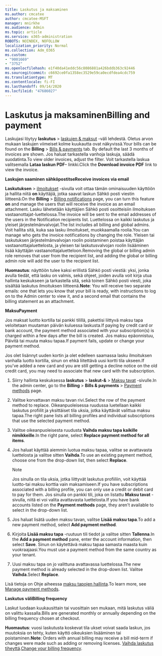 ```yaml
---
title: Laskutus ja maksaminen
ms.author: cmcatee
author: cmcatee-MSFT
manager: mnirkhe
ms.audience: Admin
ms.topic: article
ms.service: o365-administration
ROBOTS: NOINDEX, NOFOLLOW
localization_priority: Normal
ms.collection: Adm_O365
ms.custom:
- "9001669"
- "3752"
ms.openlocfilehash: e1f40da41eddc56c8086881a426bddb363c92446
ms.sourcegitcommit: c6692ce0fa1358ec3529e59ca0ecdfdea4cdc759
ms.translationtype: MT
ms.contentlocale: fi-FI
ms.lasthandoff: 09/14/2020
ms.locfileid: "47686027"
---
```

# <a name="billing-and-payment"></a><span data-ttu-id="3e9a8-102">Laskutus ja maksaminen</span><span class="sxs-lookup"><span data-stu-id="3e9a8-102">Billing and payment</span></span>

<span data-ttu-id="3e9a8-103">Laskujasi löytyy **laskutus**  >  [laskujen & maksut](https://go.microsoft.com/fwlink/p/?linkid=848039) -väli lehdestä.  Oletus arvon mukaan laskujen viimeiset kolme kuukautta ovat näkyvissä.</span><span class="sxs-lookup"><span data-stu-id="3e9a8-103">Your bills can be found on the **Billing** > [Bills & payments](https://go.microsoft.com/fwlink/p/?linkid=848039) tab.  By default the last 3 months of invoices are shown.</span></span>  <span data-ttu-id="3e9a8-104">Jos haluat tarkastella vanhoja laskuja, säädä suodatinta.</span><span class="sxs-lookup"><span data-stu-id="3e9a8-104">To view older invoices, adjust the filter.</span></span>  <span data-ttu-id="3e9a8-105">Voit tarkastella laskua valitsemalla **Lataa laskun PDF-** linkki.</span><span class="sxs-lookup"><span data-stu-id="3e9a8-105">Click the **Download invoice PDF** link to view the invoice.</span></span>

<span data-ttu-id="3e9a8-106">**Laskujen saaminen sähköpostitse**</span><span class="sxs-lookup"><span data-stu-id="3e9a8-106">**Receive invoices via email**</span></span>

<span data-ttu-id="3e9a8-107">**Laskutuksen**  >  [ilmoitukset](https://go.microsoft.com/fwlink/p/?linkid=853212) -sivulla voit ottaa tämän ominaisuuden käyttöön ja hallita niitä **on** käyttäjiä, jotka saavat laskun Sähkö posti viestin liitteenä.</span><span class="sxs-lookup"><span data-stu-id="3e9a8-107">On the **Billing** > [Billing notifications](https://go.microsoft.com/fwlink/p/?linkid=853212) page, you can turn this feature **on** and manage the users that will receive the invoice as an email attachment.</span></span> <span data-ttu-id="3e9a8-108">Lasku lähetetään käyttäjien Sähkö posti osoitteisiin ilmoituksen vastaanottajat-luettelossa.</span><span class="sxs-lookup"><span data-stu-id="3e9a8-108">The invoice will be sent to the email addresses of the users in the Notification recipients list.</span></span> <span data-ttu-id="3e9a8-109">Luettelossa on kaikki laskutus ja yleiset järjestelmänvalvojat.</span><span class="sxs-lookup"><span data-stu-id="3e9a8-109">The list includes all billing and global admins.</span></span>  <span data-ttu-id="3e9a8-110">Voit hallita sitä, kuka saa lasku ilmoitukset, muokkaamalla roolia.</span><span class="sxs-lookup"><span data-stu-id="3e9a8-110">You can manage who gets the invoice notifications by changing the role.</span></span>  <span data-ttu-id="3e9a8-111">Yleisen tai laskutuksen järjestelmänvalvojan roolin poistaminen poistaa käyttäjän vastaanottajaluettelosta, ja yleisen tai laskutusvalvojan roolin lisääminen lisää käyttäjän vastaanottajaluetteloon.</span><span class="sxs-lookup"><span data-stu-id="3e9a8-111">Removing the global or billing admin role removes that user from the recipient list, and adding the global or billing admin role will add the user to the recipient list.</span></span>

<span data-ttu-id="3e9a8-112">**Huomautus**: näyttöön tulee kaksi erillistä Sähkö posti viestiä: yksi, jonka avulla tiedät, että lasku on valmis, sekä ohjeet, joiden avulla voit kirja utua hallinta keskukseen ja tarkastella sitä, sekä toinen Sähkö posti viesti, joka sisältää laskutus ilmoituksen liitteenä.</span><span class="sxs-lookup"><span data-stu-id="3e9a8-112">**Note**: You will receive two separate emails: one that lets you know that your bill is ready, with instructions to log on to the Admin center to view it, and a second email that contains the billing statement as an attachment.</span></span>

<span data-ttu-id="3e9a8-113">**Maksu**</span><span class="sxs-lookup"><span data-stu-id="3e9a8-113">**Payment**</span></span>

<span data-ttu-id="3e9a8-114">Jos maksat luotto kortilla tai pankki tilillä, pakettisi liittyvä maksu tapa veloitetaan muutaman päivän kuluessa laskusta.</span><span class="sxs-lookup"><span data-stu-id="3e9a8-114">If paying by credit card or bank account, the payment method associated with your subscription(s) is charged within a few days after the bill is created.</span></span> <span data-ttu-id="3e9a8-115">Jos maksu epäonnistuu, Päivitä tai muuta maksu tapaa.</span><span class="sxs-lookup"><span data-stu-id="3e9a8-115">If payment fails, update or change your payment method.</span></span>

<span data-ttu-id="3e9a8-116">Jos olet lisännyt uuden kortin ja olet edelleen saamassa lasku ilmoituksen vanhalla luotto kortilla, sinun on ehkä liitettävä uusi kortti tila ukseen.</span><span class="sxs-lookup"><span data-stu-id="3e9a8-116">If you've added a new card and you are still getting a decline notice on the old credit card, you may need to associate that new card with the subscription.</span></span>

1. <span data-ttu-id="3e9a8-117">Siirry hallinta keskuksessa **laskutus**  >  **laskut-&**  >  [Maksu tavat](https://go.microsoft.com/fwlink/p/?linkid=2018806) -sivulle.</span><span class="sxs-lookup"><span data-stu-id="3e9a8-117">In the admin center, go to the **Billing** > **Bills & payments** > [Payment methods](https://go.microsoft.com/fwlink/p/?linkid=2018806) page.</span></span>

2. <span data-ttu-id="3e9a8-118">Valitse korvattavan maksu tavan rivi.</span><span class="sxs-lookup"><span data-stu-id="3e9a8-118">Select the row of the payment method to replace.</span></span> <span data-ttu-id="3e9a8-119">Oikeanpuoleisessa ruudussa luetellaan kaikki laskutus profiilit ja yksittäiset tila uksia, jotka käyttävät valittua maksu tapaa.</span><span class="sxs-lookup"><span data-stu-id="3e9a8-119">The right pane lists all billing profiles and individual subscriptions that use the selected payment method.</span></span>

3. <span data-ttu-id="3e9a8-120">Valitse oikeanpuoleisesta ruudusta **Vaihda maksu tapa kaikille nimikkeille**.</span><span class="sxs-lookup"><span data-stu-id="3e9a8-120">In the right pane, select **Replace payment method for all items**.</span></span>

4. <span data-ttu-id="3e9a8-121">Jos haluat käyttää aiemmin luotua maksu tapaa, valitse se avattavasta luettelosta ja valitse sitten **Vaihda**.</span><span class="sxs-lookup"><span data-stu-id="3e9a8-121">To use an existing payment method, choose one from the drop-down list, then select **Replace**.</span></span>

    > [!NOTE]
    > <span data-ttu-id="3e9a8-122">Jos sinulla on tila uksia, jotka liittyvät laskutus profiiliin, voit käyttää luotto-tai maksu korttia vain maksamiseen.</span><span class="sxs-lookup"><span data-stu-id="3e9a8-122">If you have subscriptions associated with a billing profile, you can only use a credit or debit card to pay for them.</span></span> <span data-ttu-id="3e9a8-123">Jos sinulla on pankki tili, joka on listattu **Maksu tavat** -sivulla, niitä ei voi valita avattavasta luettelosta.</span><span class="sxs-lookup"><span data-stu-id="3e9a8-123">If you have bank accounts listed on the **Payment methods** page, they aren't available to select in the drop-down list.</span></span>

5. <span data-ttu-id="3e9a8-124">Jos haluat lisätä uuden maksu tavan, valitse **Lisää maksu tapa**.</span><span class="sxs-lookup"><span data-stu-id="3e9a8-124">To add a new payment method, select **Add payment method**.</span></span>

6. <span data-ttu-id="3e9a8-125">Kirjoita **Lisää maksu tapa** -ruutuun tili tiedot ja valitse sitten **Tallenna**.</span><span class="sxs-lookup"><span data-stu-id="3e9a8-125">In the **Add a payment method** pane, enter the account information, then select **Save**.</span></span> <span data-ttu-id="3e9a8-126">Sinun on käytettävä maksu tapaa samasta maasta kuin vuokraajaasi.</span><span class="sxs-lookup"><span data-stu-id="3e9a8-126">You must use a payment method from the same country as your tenant.</span></span>

7. <span data-ttu-id="3e9a8-127">Uusi maksu tapa on jo valittuna avattavassa luettelossa.</span><span class="sxs-lookup"><span data-stu-id="3e9a8-127">The new payment method is already selected in the drop-down list.</span></span> <span data-ttu-id="3e9a8-128">Valitse **Vaihda**.</span><span class="sxs-lookup"><span data-stu-id="3e9a8-128">Select **Replace**.</span></span>

<span data-ttu-id="3e9a8-129">Lisä tietoja on Ohje aiheessa [maksu tapojen hallinta](https://docs.microsoft.com/microsoft-365/commerce/billing-and-payments/manage-payment-methods).</span><span class="sxs-lookup"><span data-stu-id="3e9a8-129">To learn more, see [Manage payment methods](https://docs.microsoft.com/microsoft-365/commerce/billing-and-payments/manage-payment-methods).</span></span>

<span data-ttu-id="3e9a8-130">**Laskutus väli**</span><span class="sxs-lookup"><span data-stu-id="3e9a8-130">**Billing frequency**</span></span>

<span data-ttu-id="3e9a8-131">Laskut luodaan kuukausittain tai vuosittain sen mukaan, mitä laskutus väliä on valittu kassalla.</span><span class="sxs-lookup"><span data-stu-id="3e9a8-131">Bills are generated monthly or annually depending on the billing frequency chosen at checkout.</span></span>  

<span data-ttu-id="3e9a8-132">**Huomautus**: vuosi laskutusta koskevat tila ukset voivat saada laskun, jos muutoksia on tehty, kuten käyttö oikeuksien lisääminen tai poistaminen.</span><span class="sxs-lookup"><span data-stu-id="3e9a8-132">**Note**: Orders with annual billing may receive a bill mid-term if changes were made such as adding or removing licenses.</span></span> <span data-ttu-id="3e9a8-133">[Vaihda laskutus tiheyttä](https://docs.microsoft.com/microsoft-365/commerce/billing-and-payments/change-payment-frequency).</span><span class="sxs-lookup"><span data-stu-id="3e9a8-133">[Change your billing frequency](https://docs.microsoft.com/microsoft-365/commerce/billing-and-payments/change-payment-frequency).</span></span>
